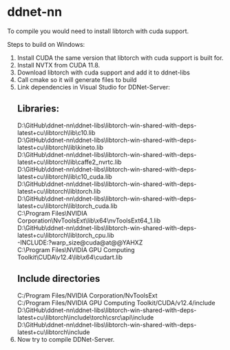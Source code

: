 # ddnet-nn

To compile you would need to install libtorch with cuda support.

Steps to build on Windows:
1) Install CUDA the same version that libtorch with cuda support is built for.
2) Install NVTX from CUDA 11.8.
3) Download libtorch with cuda support and add it to ddnet-libs
4) Call cmake so it will generate files to build
5) Link dependencies in Visual Studio for DDNet-Server:
    ## Libraries:
    D:\GitHub\ddnet-nn\ddnet-libs\libtorch-win-shared-with-deps-latest+cu\libtorch\lib\c10.lib \
    D:\GitHub\ddnet-nn\ddnet-libs\libtorch-win-shared-with-deps-latest+cu\libtorch\lib\kineto.lib \
    D:\GitHub\ddnet-nn\ddnet-libs\libtorch-win-shared-with-deps-latest+cu\libtorch\lib\caffe2_nvrtc.lib \
    D:\GitHub\ddnet-nn\ddnet-libs\libtorch-win-shared-with-deps-latest+cu\libtorch\lib\c10_cuda.lib \
    D:\GitHub\ddnet-nn\ddnet-libs\libtorch-win-shared-with-deps-latest+cu\libtorch\lib\torch.lib \
    D:\GitHub\ddnet-nn\ddnet-libs\libtorch-win-shared-with-deps-latest+cu\libtorch\lib\torch_cuda.lib \
    C:\Program Files\NVIDIA Corporation\NvToolsExt\lib\x64\nvToolsExt64_1.lib \
    D:\GitHub\ddnet-nn\ddnet-libs\libtorch-win-shared-with-deps-latest+cu\libtorch\lib\torch_cpu.lib \
    -INCLUDE:?warp_size@cuda@at@@YAHXZ \
    C:\Program Files\NVIDIA GPU Computing Toolkit\CUDA\v12.4\lib\x64\cudart.lib
    ## Include directories
    C:/Program Files/NVIDIA Corporation/NvToolsExt \
    C:/Program Files/NVIDIA GPU Computing Toolkit/CUDA/v12.4/include \
    D:\GitHub\ddnet-nn\ddnet-libs\libtorch-win-shared-with-deps-latest+cu\libtorch\include\torch\csrc\api\include \
    D:\GitHub\ddnet-nn\ddnet-libs\libtorch-win-shared-with-deps-latest+cu\libtorch\include
6) Now try to compile DDNet-Server.
